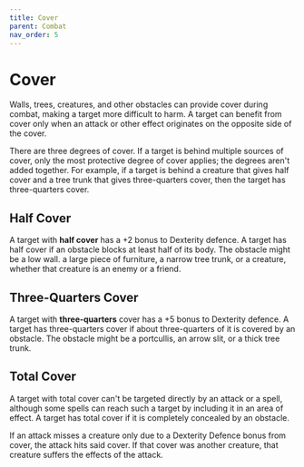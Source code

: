 ```yaml
---
title: Cover
parent: Combat
nav_order: 5
---
```


# Cover
Walls, trees, creatures, and other obstacles can provide cover during combat, making a target more difficult to harm. A target can benefit from cover only when an attack or other effect originates on the opposite side of the cover.

There are three degrees of cover. If a target is behind multiple sources of cover, only the most protective degree of cover applies; the degrees aren't added together. For example, if a target is behind a creature that gives half cover and a tree trunk that gives three-quarters cover, then the target has three-quarters cover.

## Half Cover
A target with **half cover** has a +2 bonus to Dexterity defence. A target has half cover if an obstacle blocks at least half of its body. The obstacle might be a low wall. a large piece of furniture, a narrow tree trunk, or a creature, whether that creature is an enemy or a friend.

## Three-Quarters Cover
A target with **three-quarters** cover has a +5 bonus to Dexterity defence. A target has three-quarters cover if about three-quarters of it is covered by an obstacle. The obstacle might be a portcullis, an arrow slit, or a thick tree trunk.

## Total Cover
A target with total cover can't be targeted directly by an attack or a spell, although some spells can reach such a target by including it in an area of effect. A target has total cover if it is completely concealed by an obstacle.

If an attack misses a creature only due to a Dexterity Defence bonus from cover, the attack hits said cover. If that cover was another creature, that creature suffers the effects of the attack.
